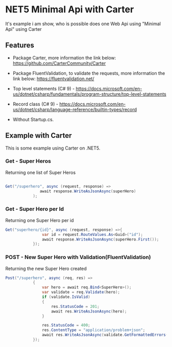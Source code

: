 # NET5 Minimal Api with Carter
It's example i am show, who is possible does one Web Api using "Minimal Api" using Carter

## Features

- Package Carter, more information the link below:
https://github.com/CarterCommunity/Carter

- Package FluentValidation, to validate the requests, more information the link below:
https://fluentvalidation.net/

- Top level statements (C# 9) - https://docs.microsoft.com/en-us/dotnet/csharp/fundamentals/program-structure/top-level-statements

- Record class (C# 9) -  https://docs.microsoft.com/en-us/dotnet/csharp/language-reference/builtin-types/record

- Without Startup.cs.

## Example with Carter
This is some example using Carter on .NET5.

### Get - Super Heros

Returning one list of Super Heros
```csharp

Get("/superhero", async (request, response) =>
               await response.WriteAsJsonAsync(superHero)
            );

```
### Get - Super Hero per Id

Returning one  Super Hero per id
```csharp
Get("superhero/{id}", async (request, response) =>{
                var id = request.RouteValues.As<Guid>("id");
                await response.WriteAsJsonAsync(superHero.First());
            });


```

### POST - New Super Hero with Validation(FluentValidation)

Returning the new Super Hero created
```csharp
Post("/superhero", async (req, res) =>
            {
                var hero = await req.Bind<SuperHero>();
                var validate = req.Validate(hero);
                if (validate.IsValid)
                {
                    res.StatusCode = 201;
                    await res.WriteAsJsonAsync(hero);
                }

                res.StatusCode = 400;
                res.ContentType = "application/problem+json";
                await res.WriteAsJsonAsync(validate.GetFormattedErrors());
            });

```



